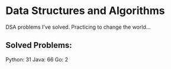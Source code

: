 # Data Structures and Algorithms
DSA problems I've solved. Practicing to change the world...

## Solved Problems:
Python: 31
Java: 66
Go: 2


